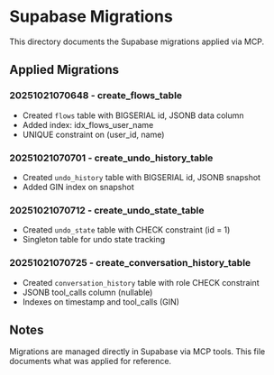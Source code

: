 # Supabase Migrations

This directory documents the Supabase migrations applied via MCP.

## Applied Migrations

### 20251021070648 - create_flows_table
- Created `flows` table with BIGSERIAL id, JSONB data column
- Added index: idx_flows_user_name
- UNIQUE constraint on (user_id, name)

### 20251021070701 - create_undo_history_table
- Created `undo_history` table with BIGSERIAL id, JSONB snapshot
- Added GIN index on snapshot

### 20251021070712 - create_undo_state_table
- Created `undo_state` table with CHECK constraint (id = 1)
- Singleton table for undo state tracking

### 20251021070725 - create_conversation_history_table
- Created `conversation_history` table with role CHECK constraint
- JSONB tool_calls column (nullable)
- Indexes on timestamp and tool_calls (GIN)

## Notes

Migrations are managed directly in Supabase via MCP tools. This file documents what was applied for reference.
